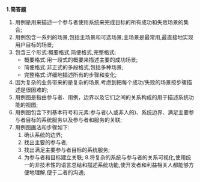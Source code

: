 **1.简答题**

  1. 用例是用来描述一个参与者使用系统来完成目标的所有成功和失败场景的集合;
  2. 用例包含一系列的场景,包括主场景和可选场景;主场景是最常用,最直接地实现用户目标的场景;
  3. 包含三个形式:概要格式,简便格式,完整格式;
      * 概要格式:用一段式的概要来描述主要的成功场景;
      * 简便格式:非正式的多段格式,包括多种场景;
      * 完整格式:详细地描述所有的步骤和变化;
  4. 因为复杂的业务带来的是复杂的场景,考虑到把每个成功/失败的场景按步骤描述是很困难的;
  5. 用例图是指由参与者、用例，边界以及它们之间的关系构成的用于描述系统功能的视图;
  6. 用例图包含下列基本符号和元素:参与者(人或非人的)、系统边界、满足主要参与者目标的系统服务以及参与者和服务的关联;
  7. 用例图画法和步骤如下:
     1. 确认系统的边界;
     2. 找出主要的参与者;
     3. 找出满足主要参与者目标的系统服务;
     4. 为参与者和目标建立关联;
  8.将复杂的系统与参与者的关系可视化,使用统一的非技术性的语言总结和描述系统功能,使开发者和利益相关人都能够方便地理解,便于二者的沟通;
